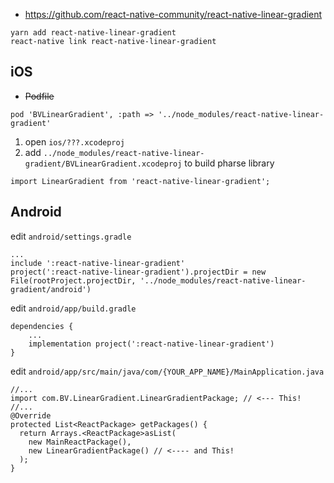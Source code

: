 * https://github.com/react-native-community/react-native-linear-gradient

```
yarn add react-native-linear-gradient
react-native link react-native-linear-gradient
```


## iOS ##

* ~~Podfile~~

```
pod 'BVLinearGradient', :path => '../node_modules/react-native-linear-gradient'
```

1. open `ios/???.xcodeproj`
1. add `../node_modules/react-native-linear-gradient/BVLinearGradient.xcodeproj` to build pharse library


```
import LinearGradient from 'react-native-linear-gradient';
```


## Android ##

edit `android/settings.gradle`

```
...
include ':react-native-linear-gradient'
project(':react-native-linear-gradient').projectDir = new File(rootProject.projectDir, '../node_modules/react-native-linear-gradient/android')
```

edit `android/app/build.gradle`

```
dependencies {
    ...
    implementation project(':react-native-linear-gradient')
}
```

edit `android/app/src/main/java/com/{YOUR_APP_NAME}/MainApplication.java`

```
//...
import com.BV.LinearGradient.LinearGradientPackage; // <--- This!
//...
@Override
protected List<ReactPackage> getPackages() {
  return Arrays.<ReactPackage>asList(
    new MainReactPackage(),
    new LinearGradientPackage() // <---- and This!
  );
}
```
